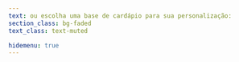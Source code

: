 ```yaml
---
text: ou escolha uma base de cardápio para sua personalização:
section_class: bg-faded
text_class: text-muted

hidemenu: true
---
```

